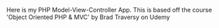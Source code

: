 Here is my PHP Model-View-Controller App. This is based off the course 'Object Oriented PHP & MVC' by Brad Traversy on Udemy